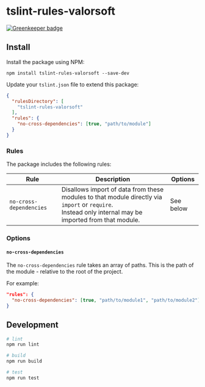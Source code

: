 # tslint-rules-valorsoft

[![Greenkeeper badge](https://badges.greenkeeper.io/valor-software/tslint-rules-valorsoft.svg)](https://greenkeeper.io/)

## Install

Install the package using NPM:

    npm install tslint-rules-valorsoft --save-dev

Update your `tslint.json` file to extend this package:

```json
{
  "rulesDirectory": [
    "tslint-rules-valorsoft"
  ],
  "rules": {
    "no-cross-dependencies": [true, "path/to/module"]
  }
}
```

### Rules

The package includes the following rules:

| Rule | Description | Options |
| --- | --- | --- |
| `no-cross-dependencies` | Disallows import of data from these modules to that module directly via `import` or `require`. <br/> Instead only internal may be imported from that module. | See below |


### Options

#### `no-cross-dependencies`

The `no-cross-dependencies` rule takes an array of paths. This is the path of the module - relative to the root of the project.

For example:

```json
"rules": {
  "no-cross-dependencies": [true, "path/to/module1", "path/to/module2"]
}
```

## Development

```sh
# lint
npm run lint

# build
npm run build

# test
npm run test
```

